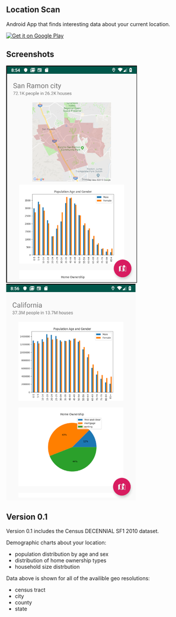 ## Location Scan
Android App that finds interesting data about your current location.  

<a href='https://play.google.com/store/apps/details?id=com.torba.d.geogeist&pcampaignid=MKT-Other-global-all-co-prtnr-py-PartBadge-Mar2515-1'><img width=200 alt='Get it on Google Play' src='https://play.google.com/intl/en_us/badges/images/generic/en_badge_web_generic.png'/></a>

## Screenshots

<img src="/marketing/san_ramon.png" alt="" /> <img src="/marketing/california.png" alt="" />

## Version 0.1
Version 0.1 includes the Census DECENNIAL SF1 2010 dataset.  

Demographic charts about your location: 
- population distribution by age and sex
- distribution of home ownership types
- household size distrbution

Data above is shown for all of the availible geo resolutions:
- census tract 
- city
- county
- state

